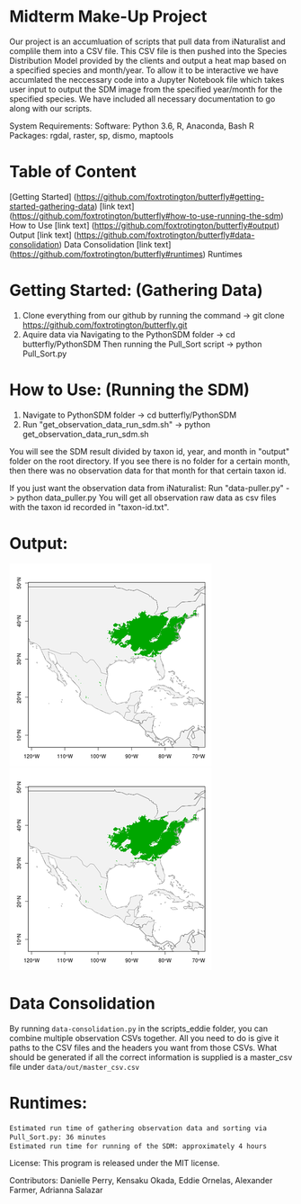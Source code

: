 # Midterm Make-Up Project

Our project is an accumluation of scripts that pull data from iNaturalist and complile them into a CSV file. This CSV file is then pushed into the Species Distribution Model provided by the clients and output a heat map based on a specified species and month/year. To allow it to be interactive we have accumlated the neccessary code into a Jupyter Notebook file which takes user input to output the SDM image from the specified year/month for the specified species. We have included all necessary documentation to go along with our scripts.


System Requirements: Software: Python 3.6, R, Anaconda, Bash 
R Packages: rgdal, raster, sp, dismo, maptools

# Table of Content
[Getting Started] (https://github.com/foxtrotington/butterfly#getting-started-gathering-data)
[link text] (https://github.com/foxtrotington/butterfly#how-to-use-running-the-sdm) How to Use
[link text] (https://github.com/foxtrotington/butterfly#output) Output
[link text] (https://github.com/foxtrotington/butterfly#data-consolidation) Data Consolidation
[link text] (https://github.com/foxtrotington/butterfly#runtimes) Runtimes

# <a name="getting-started"></a>Getting Started: (Gathering Data)

1. Clone everything from our github by running the command
   -> git clone https://github.com/foxtrotington/butterfly.git
2. Aquire data via
    Navigating to the PythonSDM folder -> cd butterfly/PythonSDM
    Then running the Pull_Sort script -> python Pull_Sort.py

# How to Use: (Running the SDM)
1. Navigate to PythonSDM folder
    -> cd butterfly/PythonSDM
2. Run "get_observation_data_run_sdm.sh" 
    -> python get_observation_data_run_sdm.sh

You will see the SDM result divided by taxon id, year, and month in "output" folder on the root directory. If you see there is no folder for a certain month, then there was no observation data for that month for that certain taxon id.

If you just want the observation data from iNaturalist:
    Run "data-puller.py" -> python data_puller.py
You will get all observation raw data as csv files with the taxon id recorded in "taxon-id.txt".

# Output:
![alt text](https://github.com/foxtrotington/butterfly/blob/master/52773-prediction_360.png) ![alt text](https://github.com/foxtrotington/butterfly/blob/master/52773-prediction_360%20(1).png)

# Data Consolidation
By running `data-consolidation.py` in the scripts_eddie folder, you can combine multiple observation CSVs together. All you need to do is give it paths to the CSV files and the headers you want from those CSVs. What should be generated if all the correct information is supplied is a master_csv file under `data/out/master_csv.csv`

# Runtimes:
	Estimated run time of gathering observation data and sorting via Pull_Sort.py: 36 minutes
	Estimated run time for running of the SDM: approximately 4 hours


License: This program is released under the MIT license.

Contributors: Danielle Perry, Kensaku Okada, Eddie Ornelas, Alexander Farmer, Adrianna Salazar



